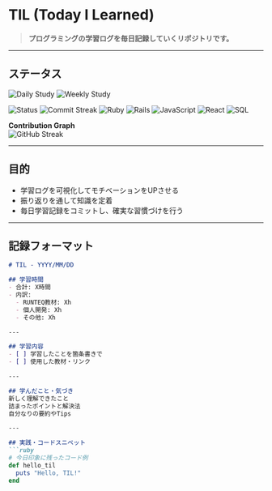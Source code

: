 # TIL (Today I Learned)  

> **プログラミングの学習ログを毎日記録していくリポジトリです。**    

---

## ステータス

![Daily Study](https://img.shields.io/badge/Study_Duration-5h/day-ff69b4?style=for-the-badge&logo=icloud&logoColor=white)
![Weekly Study](https://img.shields.io/badge/Study_Duration-35h/week-blue?style=for-the-badge&logo=icloud&logoColor=white)

![Status](https://img.shields.io/badge/Status-Active-success?style=for-the-badge&logo=github)
![Commit Streak](https://img.shields.io/badge/Streak-10_days-green?style=for-the-badge&logo=firefox&logoColor=orange)
![Ruby](https://img.shields.io/badge/Ruby-7.1-red?style=for-the-badge&logo=ruby&logoColor=white)
![Rails](https://img.shields.io/badge/Rails-7.1-cc0000?style=for-the-badge&logo=rubyonrails&logoColor=white)
![JavaScript](https://img.shields.io/badge/JavaScript-ES6+-yellow?style=for-the-badge&logo=javascript&logoColor=black)
![React](https://img.shields.io/badge/React-Learning-61dafb?style=for-the-badge&logo=react&logoColor=black)
![SQL](https://img.shields.io/badge/PostgreSQL-Learning-336791?style=for-the-badge&logo=postgresql&logoColor=white)


**Contribution Graph**  
![GitHub Streak](https://streak-stats.demolab.com?user=poposann0746&theme=tokyonight&hide_border=true)  

---

## 目的
- 学習ログを可視化してモチベーションをUPさせる
- 振り返りを通して知識を定着  
- 毎日学習記録をコミットし、確実な習慣づけを行う

---

## 記録フォーマット  

```markdown
# TIL - YYYY/MM/DD

## 学習時間
- 合計: X時間
- 内訳:
  - RUNTEQ教材: Xh
  - 個人開発: Xh
  - その他: Xh

---

## 学習内容
- [ ] 学習したことを箇条書きで
- [ ] 使用した教材・リンク

---

## 学んだこと・気づき
新しく理解できたこと  
詰まったポイントと解決法  
自分なりの要約やTips  

---

## 実践・コードスニペット
```ruby
# 今日印象に残ったコード例
def hello_til
  puts "Hello, TIL!"
end
